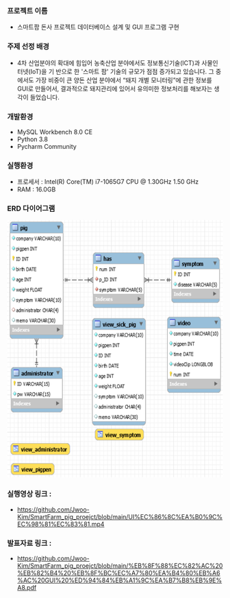 ### 프로젝트 이름
- 스마트팜 돈사 프로젝트 데이터베이스 설계 및 GUI 프로그램 구현 

### 주제 선정 배경
- 4차 산업분야의 확대에 힘입어 농축산업 분야에서도 정보통신기술(ICT)과 사물인터넷(IoT)을 기 반으로 한 '스마트 팜' 기술의 규모가 점점 증가되고 있습니다. 그 중에서도 가장 비중이 큰 양돈 산업 분야에서 “돼지 개별 모니터링”에 관한 정보를 GUI로 만들어서, 결과적으로 돼지관리에 있어서 유의미한 정보처리를 해보자는 생각이 들었습니다.

### 개발환경
- MySQL Workbench 8.0 CE
- Python 3.8
- Pycharm Community

### 실행환경
- 프로세서 : Intel(R) Core(TM) i7-1065G7 CPU @ 1.30GHz 1.50 GHz
- RAM : 16.0GB

### ERD 다이어그램
<img src="https://github.com/Jwoo-Kim/SmartFarm_pig_proejct/blob/main/ERdiagram_DB.png" width="600" height="600"/>

### 실행영상 링크 : 
- https://github.com/Jwoo-Kim/SmartFarm_pig_proejct/blob/main/UI%EC%86%8C%EA%B0%9C%EC%98%81%EC%83%81.mp4

### 발표자료 링크 :
- https://github.com/Jwoo-Kim/SmartFarm_pig_proejct/blob/main/%EB%8F%88%EC%82%AC%20%EB%82%B4%20%EB%8F%BC%EC%A7%80%EA%B4%80%EB%A6%AC%20GUI%20%ED%94%84%EB%A1%9C%EA%B7%B8%EB%9E%A8.pdf
